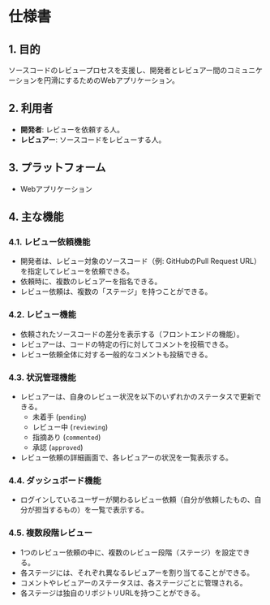 # 仕様書

## 1. 目的

ソースコードのレビュープロセスを支援し、開発者とレビュアー間のコミュニケーションを円滑にするためのWebアプリケーション。

## 2. 利用者

*   **開発者**: レビューを依頼する人。
*   **レビュアー**: ソースコードをレビューする人。

## 3. プラットフォーム

*   Webアプリケーション

## 4. 主な機能

### 4.1. レビュー依頼機能
*   開発者は、レビュー対象のソースコード（例: GitHubのPull Request URL）を指定してレビューを依頼できる。
*   依頼時に、複数のレビュアーを指名できる。
*   レビュー依頼は、複数の「ステージ」を持つことができる。

### 4.2. レビュー機能
*   依頼されたソースコードの差分を表示する（フロントエンドの機能）。
*   レビュアーは、コードの特定の行に対してコメントを投稿できる。
*   レビュー依頼全体に対する一般的なコメントも投稿できる。

### 4.3. 状況管理機能
*   レビュアーは、自身のレビュー状況を以下のいずれかのステータスで更新できる。
    *   未着手 (`pending`)
    *   レビュー中 (`reviewing`)
    *   指摘あり (`commented`)
    *   承認 (`approved`)
*   レビュー依頼の詳細画面で、各レビュアーの状況を一覧表示する。

### 4.4. ダッシュボード機能
*   ログインしているユーザーが関わるレビュー依頼（自分が依頼したもの、自分が担当するもの）を一覧で表示する。

### 4.5. 複数段階レビュー
*   1つのレビュー依頼の中に、複数のレビュー段階（ステージ）を設定できる。
*   各ステージには、それぞれ異なるレビュアーを割り当てることができる。
*   コメントやレビュアーのステータスは、各ステージごとに管理される。
*   各ステージは独自のリポジトリURLを持つことができる。
